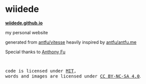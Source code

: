 # wiidede

**[wiidede.github.io](https://wiidede.github.io)**

my personal website

generated from [antfu/vitesse](https://github.com/antfu/vitesse)
heavily inspired by [antfu/antfu.me](https://github.com/antfu/antfu.me)

Special thanks to [Anthony Fu](https://antfu.me/)

<br>

<samp>code is licensed under <a href='./LICENSE'>MIT</a>,<br> words and images are licensed under <a href='https://creativecommons.org/licenses/by-nc-sa/4.0/'>CC BY-NC-SA 4.0</a></samp>.
